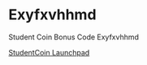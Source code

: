 # Exyfxvhhmd
Student Coin Bonus Code Exyfxvhhmd

[StudentCoin Launchpad](https://stctoken.de/?ref=Exyfxvhhmd)

<!-- Global site tag (gtag.js) - Google Analytics -->
<script async src="https://www.googletagmanager.com/gtag/js?id=UA-194571179-2">
</script>
<script>
  window.dataLayer = window.dataLayer || [];
  function gtag(){dataLayer.push(arguments);}
  gtag('js', new Date());

  gtag('config', 'UA-194571179-2');
</script>
